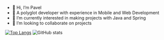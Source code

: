 - 👋 Hi, I’m Pavel
- 👀 A polyglot developer with experience in Mobile and Web Development
- 🌱 I’m currently interested in making projects with Java and Spring
- 💞️ I’m looking to collaborate on projects
<!-- - 📫 How to reach me  -->

[![Top Langs](https://github-readme-stats.vercel.app/api/top-langs/?username=larinpaul&theme=aura_dark)](https://github.com/anuraghazra/github-readme-stats)
![GitHub stats](https://github-readme-stats.vercel.app/api?username=larinpaul&theme=calm&show_icons=true)

<!---
larinpaul/larinpaul is a ✨ special ✨ repository because its `README.md` (this file) appears on your GitHub profile.
You can click the Preview link to take a look at your changes.
--->
